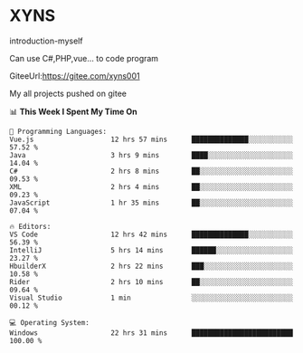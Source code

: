 # XYNS
introduction-myself

Can use C#,PHP,vue... to code program

GiteeUrl:https://gitee.com/xyns001

My all projects pushed on gitee

<!--START_SECTION:waka-->
📊 **This Week I Spent My Time On** 

```text
💬 Programming Languages: 
Vue.js                   12 hrs 57 mins      ██████████████░░░░░░░░░░░   57.52 % 
Java                     3 hrs 9 mins        ████░░░░░░░░░░░░░░░░░░░░░   14.04 % 
C#                       2 hrs 8 mins        ██░░░░░░░░░░░░░░░░░░░░░░░   09.53 % 
XML                      2 hrs 4 mins        ██░░░░░░░░░░░░░░░░░░░░░░░   09.23 % 
JavaScript               1 hr 35 mins        ██░░░░░░░░░░░░░░░░░░░░░░░   07.04 % 

🔥 Editors: 
VS Code                  12 hrs 42 mins      ██████████████░░░░░░░░░░░   56.39 % 
IntelliJ                 5 hrs 14 mins       ██████░░░░░░░░░░░░░░░░░░░   23.27 % 
HbuilderX                2 hrs 22 mins       ███░░░░░░░░░░░░░░░░░░░░░░   10.58 % 
Rider                    2 hrs 10 mins       ██░░░░░░░░░░░░░░░░░░░░░░░   09.64 % 
Visual Studio            1 min               ░░░░░░░░░░░░░░░░░░░░░░░░░   00.12 % 

💻 Operating System: 
Windows                  22 hrs 31 mins      █████████████████████████   100.00 % 
```


<!--END_SECTION:waka-->
